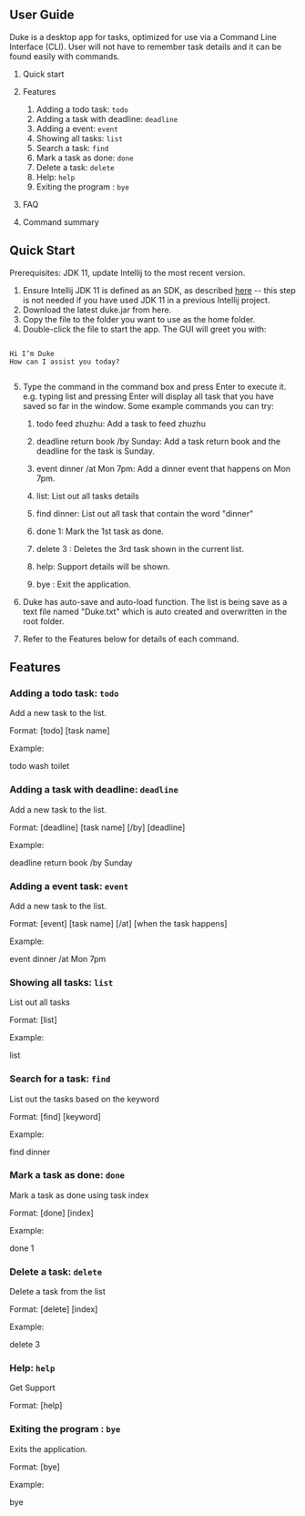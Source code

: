 ## User Guide

Duke is a desktop app for tasks, optimized for use via a Command Line Interface (CLI). User will not have to remember task details and it can be found easily with commands.

1. Quick start
2. Features
    1. Adding a todo task: `todo`
    2. Adding a task with deadline: `deadline`
    3. Adding a event: `event`
    4. Showing all tasks: `list`
    5. Search a task: `find`
    6. Mark a task as done: `done`
    7. Delete a task: `delete`
    8. Help: `help`
    9. Exiting the program : `bye`

3. FAQ
4. Command summary





## Quick Start

Prerequisites: JDK 11, update Intellij to the most recent version.

1. Ensure Intellij JDK 11 is defined as an SDK, as described [here](https://www.jetbrains.com/help/idea/sdk.html#set-up-jdk) -- this step is not needed if you have used JDK 11 in a previous Intellij project.
2. Download the latest duke.jar from here.
3. Copy the file to the folder you want to use as the home folder.
4. Double-click the file to start the app. The GUI will greet you with:

```
    
Hi I’m Duke
How can I assist you today?
	
   ```
 5. Type the command in the command box and press Enter to execute it. e.g. typing list and pressing Enter will display all task that you have saved so far in the window.
Some example commands you can try:

    1. todo feed zhuzhu: Add a task to feed zhuzhu

    2. deadline return book /by Sunday: Add a task return book and the deadline for the task is Sunday.
    
    3. event dinner /at Mon 7pm: Add a dinner event that happens on Mon 7pm.

    4. list: List out all tasks details

    5. find dinner: List out all task that contain the word "dinner"
    
    6. done 1: Mark the 1st task as done.
    
    7. delete 3 : Deletes the 3rd task shown in the current list.
    
    8. help: Support details will be shown. 

    9. bye : Exit the application.

 6. Duke has auto-save and auto-load function. The list is being save as a text file named "Duke.txt" which is auto created and overwritten in the root folder.

 7. Refer to the Features below for details of each command.



## Features

### Adding a todo task: `todo`

Add a new task to the list.

Format: [todo] [task name]

Example: 

todo wash toilet


### Adding a task with deadline: `deadline`

Add a new task to the list.

Format: [deadline] [task name] [/by] [deadline]

Example:

deadline return book /by Sunday


### Adding a event task: `event`

Add a new task to the list.

Format: [event] [task name] [/at] [when the task happens]

Example:

event dinner /at Mon 7pm


### Showing all tasks: `list`

List out all tasks

Format: [list]

Example:

list


### Search for a task: `find`

List out the tasks based on the keyword

Format: [find] [keyword]

Example: 

find dinner


### Mark a task as done: `done`

Mark a task as done using task index

Format: [done] [index]

Example:

done 1


### Delete a task: `delete`

Delete a task from the list

Format: [delete] [index] 

Example: 

delete 3


### Help: `help`

Get Support

Format: [help]


### Exiting the program : `bye`

Exits the application.

Format: [bye]

Example:

bye
